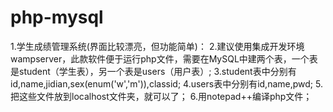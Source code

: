 # php-mysql
1.学生成绩管理系统(界面比较漂亮，但功能简单)：
2.建议使用集成开发环境wampserver，此款软件便于运行php文件，需要在MySQL中建两个表，一个表是student（学生表），另一个表是users（用户表）;
3.student表中分别有id,name,jidian,sex(enum('w','m')),classid;
4.users表中分别有id,name,pwd;
5.把这些文件放到localhost文件夹，就可以了；
6.用notepad++编译php文件；
